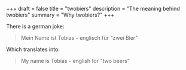 +++ 
draft = false
title = "twobiers"
description = "The meaning behind twobiers"
summary = "Why twobiers?"
+++

There is a german joke:

> Mein Name ist Tobias - englisch für "zwei Bier" 

Which translates into:

> My name is Tobias - english for "two beers"

